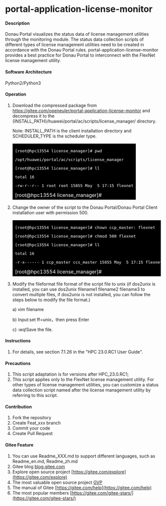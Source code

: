 # portal-application-license-monitor

#### Description
Donau Portal visualizes the status data of license management utilities through the monitoring module. The status data collection scripts of different types of license management utilities need to be created in accordance with the Donau Portal rules.
portal-application-license-monitor provides a best practice for Donau Portal to interconnect with the FlexNet license management utility.

#### Software Architecture
Python2/Python3

#### Operation

1. Download the compressed package from  https://gitee.com/openeuler/portal-application-license-monitor and decompress it to the {INSTALL_PATH}/huawei/portal/ac/scripts/license_manager/ directory.

   Note: INSTALL_PATH is the client installation directory and SCHEDULER_TYPE is the scheduler type.

   <table> <tr> <td style='color:#fff;background:black'><pre>[root@hpc13554 license_manager]# pwd</pre>
   <pre>/opt/huawei/portal/ac/scripts/license_manager</pre>
   <pre>[root@hpc13554 license_manager]# ll</pre>
   <pre>total 16</pre>
   <pre>-rw-r--r-- 1 root root 15855 May  5 17:15 flexnet</pre>
   [root@hpc13554 license_manager]# </td> </tr> </table>

2. Change the owner of the script to the Donau Portal/Donau Portal Client installation user with permission 500.

   <table> <tr> <td style='color:#fff;background:black'><pre>[root@hpc13554 license_manager]# chown ccp_master: flexnet</pre>
   <pre>[root@hpc13554 license_manager]# chmod 500 flexnet</pre>
   <pre>[root@hpc13554 license_manager]# ll</pre>
   <pre>total 16</pre>
   <pre>-r-x------ 1 ccp_master ccs_master 15855 May  5 17:15 flexnet</pre>
   [root@hpc13554 license_manager]# </td> </tr> </table>

4. Modify the fileformat file format of the script file to unix (if dos2unix is installed, you can use dos2unix filename1 filename2 filename3 to convert multiple files, if dos2unix is not installed, you can follow the steps below to modify the file format.)

   a)     vim filename

   b)     Input:set ff=unix，then press Enter

   c)     :wq!Save the file.

#### Instructions

1. For details, see section 7.1.26 in the "HPC 23.0.RC1 User Guide".

#### Precautions

1.  This script adaptation is for versions after HPC_23.0.RC1;
2.  This script applies only to the FlexNet license management utility. For other types of license management utilities, you can customize a status data collection script named after the license management utility by referring to this script.

#### Contribution

1.  Fork the repository
2.  Create Feat_xxx branch
3.  Commit your code
4.  Create Pull Request


#### Gitee Feature

1.  You can use Readme\_XXX.md to support different languages, such as Readme\_en.md, Readme\_zh.md
2.  Gitee blog [blog.gitee.com](https://blog.gitee.com)
3.  Explore open source project [https://gitee.com/explore](https://gitee.com/explore)
4.  The most valuable open source project [GVP](https://gitee.com/gvp)
5.  The manual of Gitee [https://gitee.com/help](https://gitee.com/help)
6.  The most popular members  [https://gitee.com/gitee-stars/](https://gitee.com/gitee-stars/)
